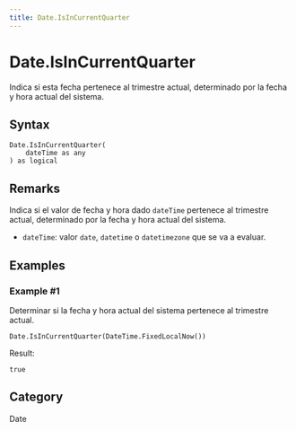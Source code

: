 ```yaml
---
title: Date.IsInCurrentQuarter
---
```


# Date.IsInCurrentQuarter


Indica si esta fecha pertenece al trimestre actual, determinado por la fecha y hora actual del sistema.


## Syntax

```powerquery
Date.IsInCurrentQuarter(
    dateTime as any
) as logical
```


## Remarks

Indica si el valor de fecha y hora dado <code>dateTime</code> pertenece al trimestre actual, determinado por la fecha y hora actual del sistema.      <ul>      <li><code>dateTime</code>: valor <code>date</code>, <code>datetime</code> o <code>datetimezone</code> que se va a evaluar.</li>      </ul>


## Examples

### Example #1 
Determinar si la fecha y hora actual del sistema pertenece al trimestre actual.
```powerquery
Date.IsInCurrentQuarter(DateTime.FixedLocalNow())
```

Result: 
```powerquery
true
```




## Category
Date
